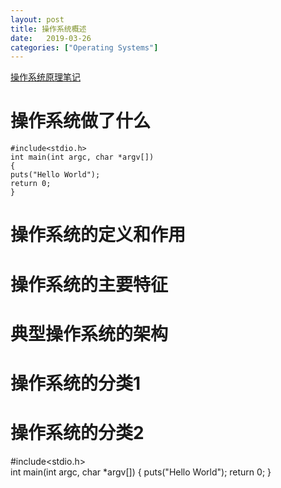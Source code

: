 ```yaml
---
layout: post
title: 操作系统概述
date:   2019-03-26
categories: ["Operating Systems"]  
---   
```


[操作系统原理笔记](https://www.coursera.org/learn/os-pku/home/week/1)  

# 操作系统做了什么  

```
#include<stdio.h>  
int main(int argc, char *argv[])
{
puts("Hello World");
return 0;
}
```

# 操作系统的定义和作用   

# 操作系统的主要特征  

# 典型操作系统的架构  

# 操作系统的分类1  

# 操作系统的分类2

#include<stdio.h>  
int main(int argc, char *argv[])
{
puts("Hello World");
return 0;
}
